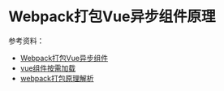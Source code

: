 # Webpack打包Vue异步组件原理

参考资料：

- [Webpack打包Vue异步组件](https://github.com/zachrey/zblog/issues/5)
- [vue组件按需加载](https://blog.csdn.net/wang1006008051/article/details/78066810)
- [webpack打包原理解析](https://github.com/yongningfu/webpack_package)
